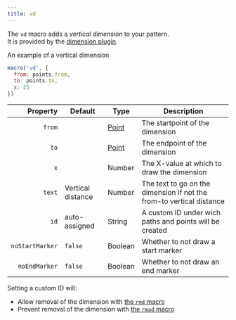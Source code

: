 ```yaml
---
title: vd
---
```


The `vd` macro adds a *vertical dimension* to your pattern.\
It is provided by the [dimension plugin](/reference/plugins/dimension/).

<Example part="point_dy">
An example of a vertical dimension
</Example>

```js
macro('vd', {
  from: points.from,
  to: points.to,
  x: 25
})
```

| Property        | Default | Type                | Description |
|----------------:|---------|---------------------|-------------|
| `from`          |         | [Point](/reference/api/point) | The startpoint of the dimension |
| `to`            |         | [Point](/reference/api/point) | The endpoint of the dimension |
| `x`             |         | Number              | The X-value at which to draw the dimension |
| `text`          | Vertical distance | Number    | The text to go on the dimension if not the from-to vertical distance |
| `id`            | auto-assigned | String | A custom ID under wich paths and points will be created |
| `noStartMarker` | `false` | Boolean             | Whether to not draw a start marker |
| `noEndMarker`  | `false` | Boolean             | Whether to not draw an end marker |

<Note>

Setting a custom ID will:

-   Allow removal of the dimension with [the `rmd` macro](/reference/macros/rmd)
-   Prevent removal of the dimension with [the `rmad` macro](/reference/macros/rmad/)

</Note>
